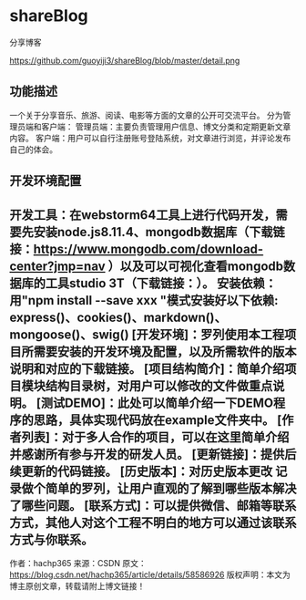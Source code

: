 # shareBlog
分享博客

  https://github.com/guoyiji3/shareBlog/blob/master/detail.png
## 功能描述
一个关于分享音乐、旅游、阅读、电影等方面的文章的公开可交流平台。
分为管理员端和客户端：
管理员端：主要负责管理用户信息、博文分类和定期更新文章内容。
客户端：用户可以自行注册账号登陆系统，对文章进行浏览，并评论发布自己的体会。
## 开发环境配置
开发工具：在webstorm64工具上进行代码开发，需要先安装node.js8.11.4、mongodb数据库（下载链接：https://www.mongodb.com/download-center?jmp=nav ）以及可以可视化查看mongodb数据库的工具studio 3T（下载链接：）。
安装依赖：用"npm install --save xxx "模式安装好以下依赖:
          express()、cookies()、markdown()、mongoose()、swig()
[开发环境]：罗列使用本工程项目所需要安装的开发环境及配置，以及所需软件的版本说明和对应的下载链接。
[项目结构简介]：简单介绍项目模块结构目录树，对用户可以修改的文件做重点说明。
[测试DEMO]：此处可以简单介绍一下DEMO程序的思路，具体实现代码放在example文件夹中。
[作者列表]：对于多人合作的项目，可以在这里简单介绍并感谢所有参与开发的研发人员。
[更新链接]：提供后续更新的代码链接。
[历史版本]：对历史版本更改 记录做个简单的罗列，让用户直观的了解到哪些版本解决了哪些问题。
[联系方式]：可以提供微信、邮箱等联系方式，其他人对这个工程不明白的地方可以通过该联系方式与你联系。
--------------------- 
作者：hachp365 
来源：CSDN 
原文：https://blog.csdn.net/hachp365/article/details/58586926 
版权声明：本文为博主原创文章，转载请附上博文链接！
